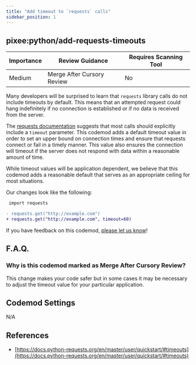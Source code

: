 ```yaml
---
title: "Add timeout to `requests` calls"
sidebar_position: 1
---
```


## pixee:python/add-requests-timeouts

| Importance | Review Guidance            | Requires Scanning Tool |
| ---------- | -------------------------- | ---------------------- |
| Medium     | Merge After Cursory Review | No                     |

Many developers will be surprised to learn that `requests` library calls do not include timeouts by default. This means that an attempted request could hang indefinitely if no connection is established or if no data is received from the server.

The [requests documentation](https://requests.readthedocs.io/en/latest/user/advanced/#timeouts) suggests that most calls should explicitly include a `timeout` parameter. This codemod adds a default timeout value in order to set an upper bound on connection times and ensure that requests connect or fail in a timely manner. This value also ensures the connection will timeout if the server does not respond with data within a reasonable amount of time.

While timeout values will be application dependent, we believe that this codemod adds a reasonable default that serves as an appropriate ceiling for most situations.

Our changes look like the following:

```diff
 import requests

- requests.get("http://example.com")
+ requests.get("http://example.com", timeout=60)
```

If you have feedback on this codemod, [please let us know](mailto:feedback@pixee.ai)!

## F.A.Q.

### Why is this codemod marked as Merge After Cursory Review?

This change makes your code safer but in some cases it may be necessary to adjust the timeout value for your particular application.

## Codemod Settings

N/A

## References

- [https://docs.python-requests.org/en/master/user/quickstart/#timeouts](https://docs.python-requests.org/en/master/user/quickstart/#timeouts)
